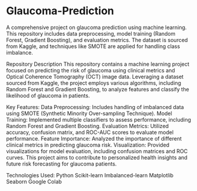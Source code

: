 # Glaucoma-Prediction
A comprehensive project on glaucoma prediction using machine learning. This repository includes data preprocessing, model training (Random Forest, Gradient Boosting), and evaluation metrics. The dataset is sourced from Kaggle, and techniques like SMOTE are applied for handling class imbalance.

Repository Description
This repository contains a machine learning project focused on predicting the risk of glaucoma using clinical metrics and Optical Coherence Tomography (OCT) image data. Leveraging a dataset sourced from Kaggle, the project employs various algorithms, including Random Forest and Gradient Boosting, to analyze features and classify the likelihood of glaucoma in patients.

Key Features:
Data Preprocessing: Includes handling of imbalanced data using SMOTE (Synthetic Minority Over-sampling Technique).
Model Training: Implemented multiple classifiers to assess performance, including Random Forest and Gradient Boosting.
Evaluation Metrics: Utilized accuracy, confusion matrix, and ROC-AUC scores to evaluate model performance.
Feature Importance: Analyzed the importance of different clinical metrics in predicting glaucoma risk.
Visualization: Provided visualizations for model evaluation, including confusion matrices and ROC curves.
This project aims to contribute to personalized health insights and future risk forecasting for glaucoma patients.

Technologies Used:
Python
Scikit-learn
Imbalanced-learn
Matplotlib
Seaborn
Google Colab
